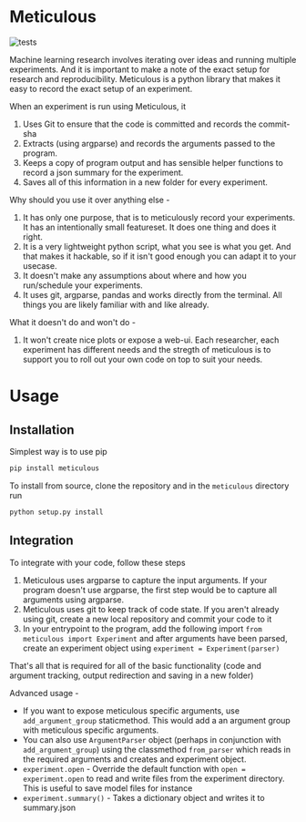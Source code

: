 # Meticulous
![tests](https://github.com/AshwinParanjape/meticulous/workflows/tests/badge.svg)

Machine learning research involves iterating over ideas and running multiple experiments. And it is important to make a note of the exact setup for research and reproducibility. Meticulous is a python library that makes it easy to record the exact setup of an experiment.

When an experiment is run using Meticulous, it
1. Uses Git to ensure that the code is committed and records the commit-sha
2. Extracts (using argparse) and records the arguments passed to the program.
3. Keeps a copy of program output and has sensible helper functions to record a json summary for the experiment. 
4. Saves all of this information in a new folder for every experiment. 

Why should you use it over anything else - 
1. It has only one purpose, that is to meticulously record your experiments. It has an intentionally small featureset. It does one thing and does it right.
2. It is a very lightweight python script, what you see is what you get. And that makes it hackable, so if it isn't good enough you can adapt it to your usecase.
3. It doesn't make any assumptions about where and how you run/schedule your experiments.
4. It uses git, argparse, pandas and works directly from the terminal. All things you are likely familiar with and like already.

What it doesn't do and won't do - 
1. It won't create nice plots or expose a web-ui. Each researcher, each experiment has different needs and the stregth of meticulous is to support you to roll out your own code on top to suit your needs. 

# Usage
## Installation
Simplest way is to use pip

```bash 
pip install meticulous
```

To install from source, clone the repository and in the `meticulous` directory run

```bash 
python setup.py install
```

## Integration
To integrate with your code, follow these steps
1. Meticulous uses argparse to capture the input arguments. If your program doesn't use argparse, the first step would be to capture all arguments using argparse. 
2. Meticulous uses git to keep track of code state. If you aren't already using git, create a new local repository and commit your code to it
3. In your entrypoint to the program, add the following import `from meticulous import Experiment` and after arguments have been parsed, create an experiment object using `experiment = Experiment(parser)`


That's all that is required for all of the basic functionality (code and argument tracking, output redirection and saving in a new folder)

Advanced usage -
* If you want to expose meticulous specific arguments, use `add_argument_group` staticmethod. This would add a an argument group with meticulous specific arguments. 
* You can also use `ArgumentParser` object (perhaps in conjunction with `add_argument_group`) using the classmethod `from_parser` which reads in the required arguments and creates and experiment object. 
* `experiment.open` - Override the default function with `open = experiment.open` to read and write files from the experiment directory. This is useful to save model files for instance
* `experiment.summary()` - Takes a dictionary object and writes it to summary.json




